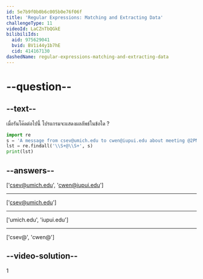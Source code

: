 ```yaml
---
id: 5e7b9f0b0b6c005b0e76f06f
title: 'Regular Expressions: Matching and Extracting Data'
challengeType: 11
videoId: LaCZnTbQGkE
bilibiliIds:
  aid: 975629041
  bvid: BV1i44y1b7hE
  cid: 414167130
dashedName: regular-expressions-matching-and-extracting-data
---
```


# --question--

## --text--

เมื่อรันโค๊ดต่อไปนี้ โปรแกรมจะแสดงผลลัพธ์ในข้อใด ?

```python
import re
s = 'A message from csev@umich.edu to cwen@iupui.edu about meeting @2PM'
lst = re.findall('\\S+@\\S+', s)
print(lst)
```

## --answers--

['csev@umich.edu', 'cwen@iupui.edu']

---

['csev@umich.edu']

---

['umich.edu', 'iupui.edu']

---

['csev@', 'cwen@']

## --video-solution--

1

